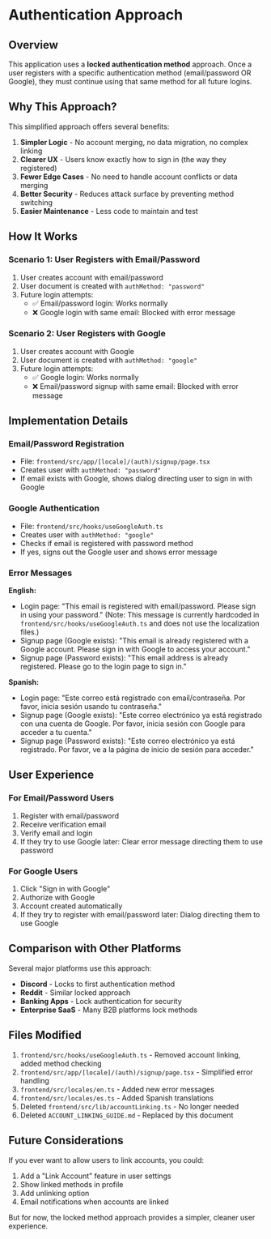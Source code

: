 # Authentication Approach

## Overview

This application uses a **locked authentication method** approach. Once a user registers with a specific authentication method (email/password OR Google), they must continue using that same method for all future logins.

## Why This Approach?

This simplified approach offers several benefits:

1. **Simpler Logic** - No account merging, no data migration, no complex linking
2. **Clearer UX** - Users know exactly how to sign in (the way they registered)
3. **Fewer Edge Cases** - No need to handle account conflicts or data merging
4. **Better Security** - Reduces attack surface by preventing method switching
5. **Easier Maintenance** - Less code to maintain and test

## How It Works

### Scenario 1: User Registers with Email/Password

1. User creates account with email/password
2. User document is created with `authMethod: "password"`
3. Future login attempts:
   - ✅ Email/password login: Works normally
   - ❌ Google login with same email: Blocked with error message

### Scenario 2: User Registers with Google

1. User creates account with Google
2. User document is created with `authMethod: "google"`
3. Future login attempts:
   - ✅ Google login: Works normally
   - ❌ Email/password signup with same email: Blocked with error message

## Implementation Details

### Email/Password Registration
- File: `frontend/src/app/[locale]/(auth)/signup/page.tsx`
- Creates user with `authMethod: "password"`
- If email exists with Google, shows dialog directing user to sign in with Google

### Google Authentication
- File: `frontend/src/hooks/useGoogleAuth.ts`
- Creates user with `authMethod: "google"`
- Checks if email is registered with password method
- If yes, signs out the Google user and shows error message

### Error Messages

**English:**
- Login page: "This email is registered with email/password. Please sign in using your password." (Note: This message is currently hardcoded in `frontend/src/hooks/useGoogleAuth.ts` and does not use the localization files.)
- Signup page (Google exists): "This email is already registered with a Google account. Please sign in with Google to access your account."
- Signup page (Password exists): "This email address is already registered. Please go to the login page to sign in."

**Spanish:**
- Login page: "Este correo está registrado con email/contraseña. Por favor, inicia sesión usando tu contraseña."
- Signup page (Google exists): "Este correo electrónico ya está registrado con una cuenta de Google. Por favor, inicia sesión con Google para acceder a tu cuenta."
- Signup page (Password exists): "Este correo electrónico ya está registrado. Por favor, ve a la página de inicio de sesión para acceder."

## User Experience

### For Email/Password Users
1. Register with email/password
2. Receive verification email
3. Verify email and login
4. If they try to use Google later: Clear error message directing them to use password

### For Google Users
1. Click "Sign in with Google"
2. Authorize with Google
3. Account created automatically
4. If they try to register with email/password later: Dialog directing them to use Google

## Comparison with Other Platforms

Several major platforms use this approach:
- **Discord** - Locks to first authentication method
- **Reddit** - Similar locked approach
- **Banking Apps** - Lock authentication for security
- **Enterprise SaaS** - Many B2B platforms lock methods

## Files Modified

1. `frontend/src/hooks/useGoogleAuth.ts` - Removed account linking, added method checking
2. `frontend/src/app/[locale]/(auth)/signup/page.tsx` - Simplified error handling
3. `frontend/src/locales/en.ts` - Added new error messages
4. `frontend/src/locales/es.ts` - Added Spanish translations
5. Deleted `frontend/src/lib/accountLinking.ts` - No longer needed
6. Deleted `ACCOUNT_LINKING_GUIDE.md` - Replaced by this document

## Future Considerations

If you ever want to allow users to link accounts, you could:
1. Add a "Link Account" feature in user settings
2. Show linked methods in profile
3. Add unlinking option
4. Email notifications when accounts are linked

But for now, the locked method approach provides a simpler, cleaner user experience.